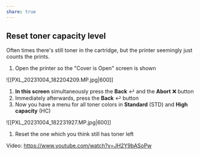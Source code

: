 ```yaml
---
share: true
---
```


## Reset toner capacity level

Often times there's still toner in the cartridge, but the printer seemingly just counts the prints.

1. Open the printer so the "Cover is Open" screen is shown


![[PXL_20231004_182204209.MP.jpg|600]]

1. **In this screen** simultaneously press the **Back** ↩️ and the **Abort** ❌ button
2. Immediately afterwards, press the **Back** ↩️ button
3. Now you have a menu for all toner colors in **Standard** (STD) and **High capacity** (HC)


![[PXL_20231004_182231927.MP.jpg|600]]

1. Reset the one which you think still has toner left

Video: <https://www.youtube.com/watch?v=JH2Y9bASoPw>
